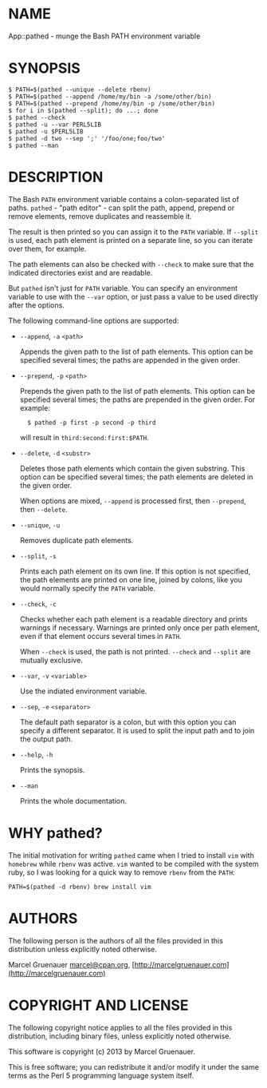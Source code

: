 # NAME

App::pathed - munge the Bash PATH environment variable

# SYNOPSIS

    $ PATH=$(pathed --unique --delete rbenv)
    $ PATH=$(pathed --append /home/my/bin -a /some/other/bin)
    $ PATH=$(pathed --prepend /home/my/bin -p /some/other/bin)
    $ for i in $(pathed --split); do ...; done
    $ pathed --check
    $ pathed -u --var PERL5LIB
    $ pathed -u $PERL5LIB
    $ pathed -d two --sep ';' '/foo/one;foo/two'
    $ pathed --man

# DESCRIPTION

The Bash `PATH` environment variable contains a colon-separated list of paths.
`pathed` - "path editor" - can split the path, append, prepend or remove
elements, remove duplicates and reassemble it.

The result is then printed so you can assign it to the `PATH` variable. If
`--split` is used, each path element is printed on a separate line, so you can
iterate over them, for example.

The path elements can also be checked with `--check` to make sure that the
indicated directories exist and are readable.

But `pathed` isn't just for `PATH` variable. You can specify an environment
variable to use with the `--var` option, or just pass a value to be used
directly after the options.

The following command-line options are supported:

- `--append`, `-a` `<path>`

    Appends the given path to the list of path elements. This option can be
    specified several times; the paths are appended in the given order.

- `--prepend`, `-p` `<path>`

    Prepends the given path to the list of path elements. This option can be
    specified several times; the paths are prepended in the given order. For
    example:

        $ pathed -p first -p second -p third

    will result in `third:second:first:$PATH`.

- `--delete`, `-d` `<substr>`

    Deletes those path elements which contain the given substring. This option can
    be specified several times; the path elements are deleted in the given order.

    When options are mixed, `--append` is processed first, then `--prepend`, then
    `--delete`.

- `--unique`, `-u`

    Removes duplicate path elements.

- `--split`, `-s`

    Prints each path element on its own line. If this option is not specified, the
    path elements are printed on one line, joined by colons, like you would
    normally specify the `PATH` variable.

- `--check`, `-c`

    Checks whether each path element is a readable directory and prints warnings if
    necessary. Warnings are printed only once per path element, even if that
    element occurs several times in `PATH`.

    When `--check` is used, the path is not printed. `--check` and `--split` are
    mutually exclusive.

- `--var`, `-v` `<variable>`

    Use the indiated environment variable.

- `--sep`, `-e` `<separator>`

    The default path separator is a colon, but with this option you can specify a
    different separator. It is used to split the input path and to join the output
    path.

- `--help`, `-h`

    Prints the synopsis.

- `--man`

    Prints the whole documentation.

# WHY pathed?

The initial motivation for writing `pathed` came when I tried to install
`vim` with `homebrew` while `rbenv` was active. `vim` wanted to be compiled
with the system ruby, so I was looking for a quick way to remove `rbenv` from
the `PATH`:

    PATH=$(pathed -d rbenv) brew install vim

# AUTHORS

The following person is the authors of all the files provided in this
distribution unless explicitly noted otherwise.

Marcel Gruenauer <marcel@cpan.org>, [http://marcelgruenauer.com](http://marcelgruenauer.com)

# COPYRIGHT AND LICENSE

The following copyright notice applies to all the files provided in this
distribution, including binary files, unless explicitly noted otherwise.

This software is copyright (c) 2013 by Marcel Gruenauer.

This is free software; you can redistribute it and/or modify it under the same
terms as the Perl 5 programming language system itself.
